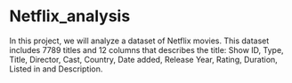 # Netflix_analysis
In this project, we will analyze a dataset of Netflix movies. This dataset includes 7789 titles and 12 columns that describes the title: Show ID, Type, Title, Director, Cast, Country, Date added, Release Year, Rating, Duration, Listed in and Description.
